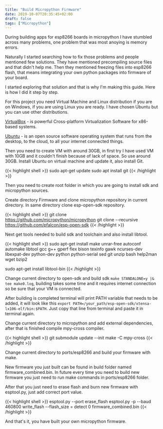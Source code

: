 ```yaml
---
title: "Build Micropython Firmware"
date: 2019-10-07T20:35:45+02:00
draft: false
tags: ["Micropython"]
---
```


During building apps for esp8266 boards in micropython I have stumbled across many problems, one problem that was most anoying is memory errors.

Naturally I started searching how to fix those problems and people mentioned few solutions.
They have mentioned precompiling source files and that didn't help me.
Then they mentioned freezing files into esp8266 flash, that means integrating your own python packages into firmware of your board.

I started exploring that solution and that is why I'm making this guide. Here is how I did it step by step.

For this project you need Virtual Machine and Linux distribution if you are on Windows, if you are using Linux you are ready. I have chosen Ubuntu but you can use other distributions.

[VirtualBox](https://www.virtualbox.org/wiki/Downloads) - is powerful Cross-platform Virtualization Software for x86-based systems.

[Ubuntu](https://ubuntu.com/download) - is an open source software operating system that runs from the desktop, to the cloud, to all your internet connected things.

Then you need to create VM with around 30GB, in first try I have used VM with 10GB and it couldn't finish because of lack of space. So use around 30GB.
Install Ubuntu on virtual machine and update it, also install Git.

{{< highlight shell >}}
sudo apt-get update
sudo apt install git
{{< /highlight >}}

Then you need to create root folder in which you are going to install sdk and micropython sources.

Create directory Firmware and clone micropython repository in current directory.
In same directory clone esp-open-sdk repository.

{{< highlight shell >}}
git clone https://github.com/micropython/micropython
git clone --recursive  https://github.com/pfalcon/esp-open-sdk
{{< /highlight >}}

Next get tools needed to build sdk and toolchain and also install libtool.

{{< highlight shell >}}
sudo apt-get install make unrar-free autoconf automake libtool gcc g++ gperf
  flex bison texinfo gawk ncurses-dev libexpat-dev python-dev python python-serial
  sed git unzip bash help2man wget bzip2

sudo apt-get install libtool-bin
{{< /highlight >}}

Change current directory to open-sdk and build sdk `make STANDALONE=y |& tee make0.log`,
building takes some time and it requires internet connection so be sure that your VM is connected.

After building is completed terminal will print PATH variable that needs to be added, it will look like this `export PATH=/your_path/esp-open-sdk/xtensa-lx106-elf/bin:$PATH`.
Just copy that line from terminal and paste it in terminal again.

Change current directory to micropython and add external dependencies, after that is finished compile mpy-cross compiler.

{{< highlight shell >}}
git submodule update --init
make -C mpy-cross
{{< /highlight >}}

Change current directory to ports/esp8266 and build your firmware with make.

New firmware you just built can be found in build folder named firmware_combined.bin. In future every time you need to build new firmware you just need to run make commands in ports/esp8266 folder.

After that you just need to erase flash and burn new firmware with esptool.py, just add correct port value.

{{< highlight shell >}}
esptool.py --port erase_flash
esptool.py -p --baud 460800 write_flash --flash_size = detect 0 firmware_combined.bin
{{< /highlight >}}

And that's it, you have built your own micropython firmware.